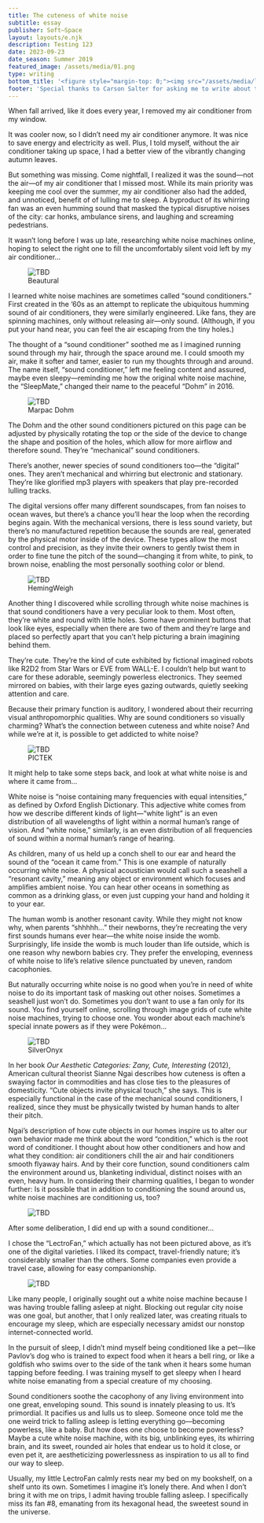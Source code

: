 ```yaml
---
title: The cuteness of white noise
subtitle: essay
publisher: Soft–Space
layout: layouts/e.njk
description: Testing 123
date: 2023-09-23
date_season: Summer 2019
featured_image: /assets/media/01.png
type: writing
bottom_title: '<figure style="margin-top: 0;"><img src="/assets/media/leaves.jpg" style="width: 100px; border-radius: 0;"></figure>'
footer: 'Special thanks to Carson Salter for asking me to write about this. And to Meg Miller, Toby Shorin, and Dan Brewster for offering insight on previous drafts. Originally published July 2019 on <a href="https://softspace.buffy.co/post/what-are-white-noise-machines-and-why-are-they-so-adorable" target="_blank">Soft Space</a>, the blog of the comforter company Buffy. Photos by Todd Midler.'
---
```


When fall arrived, like it does every year, I removed my air conditioner from my window.

It was cooler now, so I didn’t need my air conditioner anymore. It was nice to save energy and electricity as well. Plus, I told myself, without the air conditioner taking up space, I had a better view of the vibrantly changing autumn leaves.

But something was missing. Come nightfall, I realized it was the sound—not the air—of my air conditioner that I missed most. While its main priority was keeping me cool over the summer, my air conditioner also had the added, and unnoticed, benefit of of lulling me to sleep. A byproduct of its whirring fan was an even humming sound that masked the typical disruptive noises of the city: car honks, ambulance sirens, and laughing and screaming pedestrians.

It wasn’t long before I was up late, researching white noise machines online, hoping to select the right one to fill the uncomfortably silent void left by my air conditioner… 

<figure>
    <img src="/assets/media/01.png" alt="TBD" />
    <figcaption>Beautural</figcaption>
</figure>

I learned white noise machines are sometimes called “sound conditioners.” First created in the ’60s as an attempt to replicate the ubiquitous humming sound of air conditioners, they were similarly engineered. Like fans, they are spinning machines, only without releasing air—only sound. (Although, if you put your hand near, you can feel the air escaping from the tiny holes.)

The thought of a “sound conditioner” soothed me as I imagined running sound through my hair, through the space around me. I could smooth my air, make it softer and tamer, easier to run my thoughts through and around. The name itself, “sound conditioner,” left me feeling content and assured, maybe even sleepy—reminding me how the original white noise machine, the “SleepMate,” changed their name to the peaceful “Dohm” in 2016. 

<figure>
    <img src="/assets/media/03.png" alt="TBD" />
    <figcaption>Marpac Dohm</figcaption>
</figure>

The Dohm and the other sound conditioners pictured on this page can be adjusted by physically rotating the top or the side of the device to change the shape and position of the holes, which allow for more airflow and therefore sound. They’re “mechanical” sound conditioners.

There’s another, newer species of sound conditioners too—the “digital” ones. They aren’t mechanical and whirring but electronic and stationary. They’re like glorified mp3 players with speakers that play pre-recorded lulling tracks.

The digital versions offer many different soundscapes, from fan noises to ocean waves, but there’s a chance you’ll hear the loop when the recording begins again. With the mechanical versions, there is less sound variety, but there’s no manufactured repetition because the sounds are real, generated by the physical motor inside of the device. These types allow the most control and precision, as they invite their owners to gently twist them in order to fine tune the pitch of the sound—changing it from white, to pink, to brown noise, enabling the most personally soothing color or blend. 

<figure>
    <img src="/assets/media/02.png" alt="TBD" />
    <figcaption>HemingWeigh</figcaption>
</figure>

Another thing I discovered while scrolling through white noise machines is that sound conditioners have a very peculiar look to them. Most often, they’re white and round with little holes. Some have prominent buttons that look like eyes, especially when there are two of them and they’re large and placed so perfectly apart that you can’t help picturing a brain imagining behind them.

They’re cute. They’re the kind of cute exhibited by fictional imagined robots like R2D2 from Star Wars or EVE from WALL-E. I couldn’t help but want to care for these adorable, seemingly powerless electronics. They seemed mirrored on babies, with their large eyes gazing outwards, quietly seeking attention and care.

Because their primary function is auditory, I wondered about their recurring visual anthropomorphic qualities. Why are sound conditioners so visually charming? What’s the connection between cuteness and white noise? And while we’re at it, is possible to get addicted to white noise?

<figure>
    <img src="/assets/media/04.png" alt="TBD" />
    <figcaption>PICTEK</figcaption>
</figure>

It might help to take some steps back, and look at what white noise is and where it came from…

White noise is “noise containing many frequencies with equal intensities,” as defined by Oxford English Dictionary. This adjective white comes from how we describe different kinds of light—“white light” is an even distribution of all wavelengths of light within a normal human’s range of vision. And “white noise,” similarly, is an even distribution of all frequencies of sound within a normal human’s range of hearing.

As children, many of us held up a conch shell to our ear and heard the sound of the “ocean it came from.” This is one example of naturally occurring white noise. A physical acoustician would call such a seashell a “resonant cavity,” meaning any object or environment which focuses and amplifies ambient noise. You can hear other oceans in something as common as a drinking glass, or even just cupping your hand and holding it to your ear.

The human womb is another resonant cavity. While they might not know why, when parents “shhhhh…” their newborns, they’re recreating the very first sounds humans ever hear—the white noise inside the womb. Surprisingly, life inside the womb is much louder than life outside, which is one reason why newborn babies cry. They prefer the enveloping, evenness of white noise to life’s relative silence punctuated by uneven, random cacophonies.

But naturally occurring white noise is no good when you’re in need of white noise to do its important task of masking out other noises. Sometimes a seashell just won’t do. Sometimes you don’t want to use a fan only for its sound. You find yourself online, scrolling through image grids of cute white noise machines, trying to choose one. You wonder about each machine’s special innate powers as if they were Pokémon… 

<figure>
    <img src="/assets/media/05.png" alt="TBD" />
    <figcaption>SilverOnyx</figcaption>
</figure>

In her book *Our Aesthetic Categories: Zany, Cute, Interesting* (2012), American cultural theorist Sianne Ngai describes how cuteness is often a swaying factor in commodities and has close ties to the pleasures of domesticity. “Cute objects invite physical touch,” she says. This is especially functional in the case of the mechanical sound conditioners, I realized, since they must be physically twisted by human hands to alter their pitch.

Ngai’s description of how cute objects in our homes inspire us to alter our own behavior made me think about the word “condition,” which is the root word of conditioner. I thought about how other conditioners and how and what they condition: air conditioners chill the air and hair conditioners smooth flyaway hairs. And by their core function, sound conditioners calm the environment around us, blanketing individual, distinct noises with an even, heavy hum. In considering their charming qualities, I began to wonder further: Is it possible that in addition to conditioning the sound around us, white noise machines are conditioning us, too? 

<figure class="large-image">
    <img src="/assets/media/06.png" alt="TBD" />
</figure>

After some deliberation, I did end up with a sound conditioner…

I chose the “LectroFan,” which actually has not been pictured above, as it’s one of the digital varieties. I liked its compact, travel-friendly nature; it’s considerably smaller than the others. Some companies even provide a travel case, allowing for easy companionship. 

<figure class="small-image">
    <img src="/assets/media/lectrofan-case.jpg" alt="TBD" />
</figure>

 Like many people, I originally sought out a white noise machine because I was having trouble falling asleep at night. Blocking out regular city noise was one goal, but another, that I only realized later, was creating rituals to encourage my sleep, which are especially necessary amidst our nonstop internet-connected world.

In the pursuit of sleep, I didn’t mind myself being conditioned like a pet—like Pavlov’s dog who is trained to expect food when it hears a bell ring, or like a goldfish who swims over to the side of the tank when it hears some human tapping before feeding. I was training myself to get sleepy when I heard white noise emanating from a special creature of my choosing.

Sound conditioners soothe the cacophony of any living environment into one great, enveloping sound. This sound is innately pleasing to us. It’s primordial. It pacifies us and lulls us to sleep. Someone once told me the one weird trick to falling asleep is letting everything go—becoming powerless, like a baby. But how does one choose to become powerless? Maybe a cute white noise machine, with its big, unblinking eyes, its whirring brain, and its sweet, rounded air holes that endear us to hold it close, or even pet it, are aestheticizing powerlessness as inspiration to us all to find our way to sleep.

Usually, my little LectroFan calmly rests near my bed on my bookshelf, on a shelf unto its own. Sometimes I imagine it’s lonely there. And when I don’t bring it with me on trips, I admit having trouble falling asleep. I specifically miss its fan #8, emanating from its hexagonal head, the sweetest sound in the universe.
